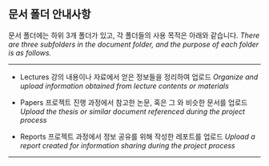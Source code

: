 ## 문서 폴더 안내사항
문서 폴더에는 하위 3개 폴더가 있고, 각 폴더들의 사용 목적은 아래와 같습니다.
_There are three subfolders in the document folder, and the purpose of each folder is as follows._

---

 - Lectures
 강의 내용이나 자료에서 얻은 정보들을 정리하여 업로드
 _Organize and upload information obtained from lecture contents or materials_
 
 - Papers
 프로젝트 진행 과정에서 참고한 논문, 혹은 그 와 비슷한 문서를 업로드
 _Upload the thesis or similar document referenced during the project process_
 
 - Reports
 프로젝트 과정에서 정보 공유를 위해 작성한 레포트를 업로드
_Upload a report created for information sharing during the project process_



---
